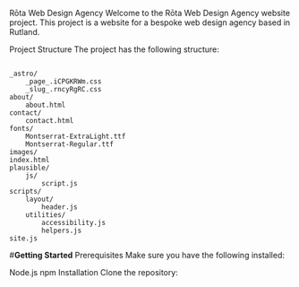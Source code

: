Rōta Web Design Agency
Welcome to the Rōta Web Design Agency website project. This project is a website for a bespoke web design agency based in Rutland.

Project Structure
The project has the following structure:

<code>
_astro/
    _page_.iCPGKRWm.css
    _slug_.rncyRgRC.css
about/
    about.html
contact/
    contact.html
fonts/
    Montserrat-ExtraLight.ttf
    Montserrat-Regular.ttf
images/
index.html
plausible/
    js/
        script.js
scripts/
    layout/
        header.js
    utilities/
        accessibility.js
        helpers.js
site.js
</code>

#**Getting Started**
Prerequisites
Make sure you have the following installed:

Node.js
npm
Installation
Clone the repository:
